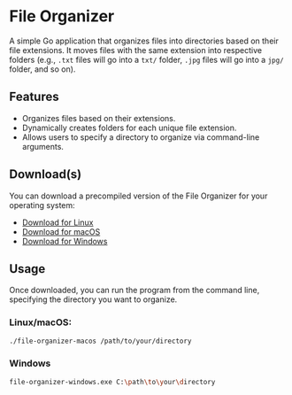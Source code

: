 # File Organizer

A simple Go application that organizes files into directories based on their file extensions. It moves files with the same extension into respective folders (e.g., `.txt` files will go into a `txt/` folder, `.jpg` files will go into a `jpg/` folder, and so on).

## Features

- Organizes files based on their extensions.
- Dynamically creates folders for each unique file extension.
- Allows users to specify a directory to organize via command-line arguments.

## Download(s)

You can download a precompiled version of the File Organizer for your operating system:

- [Download for Linux](https://github.com/pascalallen/file-organizer/releases/download/v1.0.0/file-organizer-linux)
- [Download for macOS](https://github.com/pascalallen/file-organizer/releases/download/v1.0.0/file-organizer-macos)
- [Download for Windows](https://github.com/pascalallen/file-organizer/releases/download/v1.0.0/file-organizer-windows.exe)

## Usage

Once downloaded, you can run the program from the command line, specifying the directory you want to organize.

### Linux/macOS:

```bash
./file-organizer-macos /path/to/your/directory
```

### Windows

```bash
file-organizer-windows.exe C:\path\to\your\directory
```